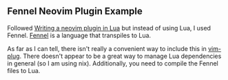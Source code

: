 Fennel Neovim Plugin Example
---

Followed [Writing a neovim plugin in Lua][writing-a-neovim-plugin-with-lua] but
instead of using Lua, I used Fennel. [Fennel][fennel] is a language that
transpiles to Lua.

As far as I can tell, there isn't really a convenient way to include this in
[vim-plug][vim-plug]. There doesn't appear to be a great way to manage Lua
dependencies in general (so I am using nix). Additionally, you need to compile
the Fennel files to Lua.

[writing-a-neovim-plugin-with-lua]: https://www.linode.com/docs/guides/writing-a-neovim-plugin-with-lua
[fennel]: https://fennel-lang.org
[vim-plug]: https://github.com/junegunn/vim-plug
